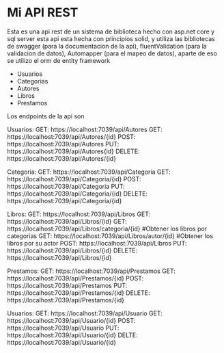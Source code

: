 # Mi API REST

Esta es una api rest de un sistema de biblioteca hecho con asp.net core y sql server
esta api esta hecha con principios solid, y utiliza las bibliotecas de swagger (para la documentacion de la api),
fluentValidation (para la validacion de datos), Automapper (para el mapeo de datos), aparte de eso se utilizo 
el orm de entity framework

- Usuarios
- Categorias
- Autores
- Libros
- Prestamos

Los endpoints de la api son

Usuarios:
GET: https://localhost:7039/api/Autores
GET: https://localhost:7039/api/Autores/{id}
POST: https://localhost:7039/api/Autores
PUT: https://localhost:7039/api/Autores{id}
DELETE: https://localhost:7039/api/Autores/{id}

Categoria:
GET: https://localhost:7039/api/Categoria
GET: https://localhost:7039/api/Categoria/{id}
POST: https://localhost:7039/api/Categoria
PUT: https://localhost:7039/api/Categoria/{id}
DELETE: https://localhost:7039/api/Categoria/{id}

Libros:
GET: https://localhost:7039/api/Libros
GET: https://localhost:7039/api/Libros/{id}
GET: https://localhost:7039/api/Libros/categoria/{id} #Obtener los libros por categorias
GET: https://localhost:7039/api/Libros/autor/{id} #Obtener los libros por su actor
POST: https://localhost:7039/api/Libros
PUT: https://localhost:7039/api/Libros/{id}
DELETE: https://localhost:7039/api/Libros/{id}

Prestamos:
GET: https://localhost:7039/api/Prestamos
GET: https://localhost:7039/api/Prestamos/{id}
POST: https://localhost:7039/api/Prestamos
PUT: https://localhost:7039/api/Prestamos/{id}
DELETE: https://localhost:7039/api/Prestamos/{id}

Usuarios: 
GET: https://localhost:7039/api/Usuario
GET: https://localhost:7039/api/Usuario/{id}
POST: https://localhost:7039/api/Usuario
PUT: https://localhost:7039/api/Usuario/{id}
DELTE: https://localhost:7039/api/Usuario/{id}
